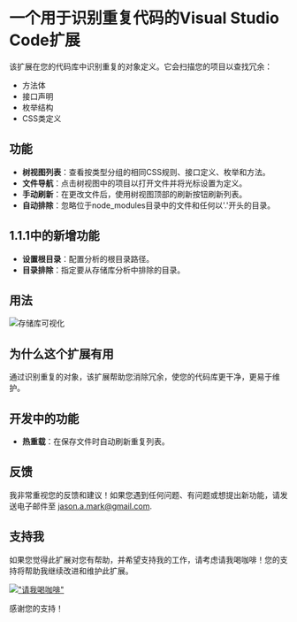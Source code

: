 # 一个用于识别重复代码的Visual Studio Code扩展

该扩展在您的代码库中识别重复的对象定义。它会扫描您的项目以查找冗余：

- 方法体
- 接口声明
- 枚举结构
- CSS类定义

## 功能

- **树视图列表**：查看按类型分组的相同CSS规则、接口定义、枚举和方法。
- **文件导航**：点击树视图中的项目以打开文件并将光标设置为定义。
- **手动刷新**：在更改文件后，使用树视图顶部的刷新按钮刷新列表。
- **自动排除**：忽略位于node_modules目录中的文件和任何以'.'开头的目录。

## 1.1.1中的新增功能

- **设置根目录**：配置分析的根目录路径。
- **目录排除**：指定要从存储库分析中排除的目录。

## 用法

![存储库可视化](https://github.com/jasonamark/jasonamark/raw/main/identify-duplicates.gif)

## 为什么这个扩展有用

通过识别重复的对象，该扩展帮助您消除冗余，使您的代码库更干净，更易于维护。

## 开发中的功能

- **热重载**：在保存文件时自动刷新重复列表。

## 反馈

我非常重视您的反馈和建议！如果您遇到任何问题、有问题或想提出新功能，请发送电子邮件至 [jason.a.mark@gmail.com](jason.a.mark@gmail.com).

## 支持我
如果您觉得此扩展对您有帮助，并希望支持我的工作，请考虑请我喝咖啡！您的支持将帮助我继续改进和维护此扩展。

[!["请我喝咖啡"](https://www.buymeacoffee.com/assets/img/custom_images/orange_img.png)](https://buymeacoffee.com/jasonamark8)

感谢您的支持！
